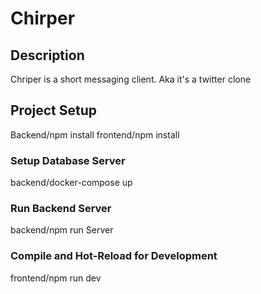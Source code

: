 # Chirper

## Description

Chriper is a short messaging client. Aka it's a twitter clone

## Project Setup

Backend/npm install
frontend/npm install

### Setup Database Server

backend/docker-compose up

### Run Backend Server

backend/npm run Server

### Compile and Hot-Reload for Development

frontend/npm run dev

